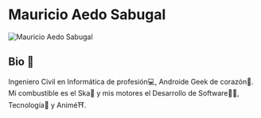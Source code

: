 # Mauricio Aedo Sabugal

![Mauricio Aedo Sabugal](https://pbs.twimg.com/profile_images/706511189573017601/gTpOZMic_400x400.jpg)

## Bio 👋
Ingeniero Civil en Informática de profesión💻, Androide Geek de corazón🤖. Mi combustible es el Ska🕺 y mis motores el Desarrollo de Software👨‍💻, Tecnología🛜 y Animé⛩️.

<!--
**MauricioAedoS/MauricioAedoS** is a ✨ _special_ ✨ repository because its `README.md` (this file) appears on your GitHub profile.

Here are some ideas to get you started:

- 🔭 I’m currently working on ...
- 🌱 I’m currently learning ...
- 👯 I’m looking to collaborate on ...
- 🤔 I’m looking for help with ...
- 💬 Ask me about ...
- 📫 How to reach me: ...
- 😄 Pronouns: ...
- ⚡ Fun fact: ...
-->
